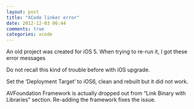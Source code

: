 ```yaml
---
layout: post
title: "XCode linker error"
date: 2012-12-03 06:44
comments: true
categories: xcode
---
```


An old project was created for iOS 5. When trying to re-run it, I got these error messages


Do not recall this kind of trouble before with iOS upgrade.


Set the ‘Deployment Target’ to iOS6, clean and rebuilt but it did not work.


AVFoundation Framework is actually dropped out from “Link Binary with Libraries” section. Re-adding the framework fixes the issue.

